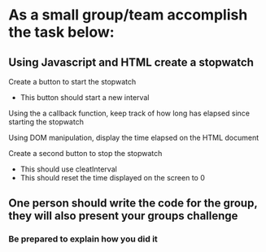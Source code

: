 # As a small group/team accomplish the task below:

## Using Javascript and HTML create a stopwatch

Create a button to start the stopwatch

-   This button should start a new interval

Using the a callback function, keep track of how long has elapsed since starting the stopwatch

Using DOM manipulation, display the time elapsed on the HTML document

Create a second button to stop the stopwatch

-   This should use cleatInterval
-   This should reset the time displayed on the screen to 0

## One person should write the code for the group, they will also present your groups challenge

### Be prepared to explain how you did it